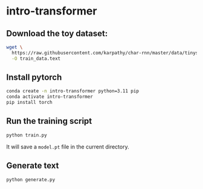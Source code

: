 # intro-transformer

## Download the toy dataset:

```bash
wget \
  https://raw.githubusercontent.com/karpathy/char-rnn/master/data/tinyshakespeare/input.txt \
  -O train_data.text
```

## Install pytorch

```bash
conda create -n intro-transformer python=3.11 pip 
conda activate intro-transformer
pip install torch
```

## Run the training script

```bash
python train.py
```

It will save a `model.pt` file in the current directory.

## Generate text

```bash
python generate.py
```
